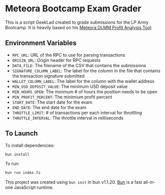 # Meteora Bootcamp Exam Grader

This is a script GeekLad created to grade submissions for the LP Army Bootcamp.
It is heavily based on his [Meteora DLMM Profit Analysis Tool](https://github.com/GeekLad/meteora-profit-analysis/).

## Environment Variables

- `RPC_URL`: URL of the RPC to use for parsing transactions
- `ORIGIN_URL`: Origin header for RPC requests
- `DATA_FILE`: The filename of the CSV that contains the submissions
- `SIGNATURE_COLUMN_LABEL`: The label for the column in the file that contains
  the transaction signature submitted
- `WALLET_COLUMN_LABEL`: The label for the column with the wallet address
- `MIN_USD_DEPOSIT_VALUE`: The minimum USD deposit value
- `MIN_HOURS_OPEN`: The minimum # of hours the position needs to be open
- `MIN_PROFIT_PERCENT`: The minimium profit percent
- `START_DATE`: The start date for the exam
- `END_DATE`: The end date for the exam
- `THROTTLE_LIMIT`: # of transactions per each interval for throttling
- `THROTTLE_INTERVAL`: The throttle interval in milliseconds

## To Launch

To install dependencies:

```bash
bun install
```

To run:

```bash
bun run index.ts
```

This project was created using `bun init` in bun v1.1.20. [Bun](https://bun.sh) is a fast all-in-one JavaScript runtime.
